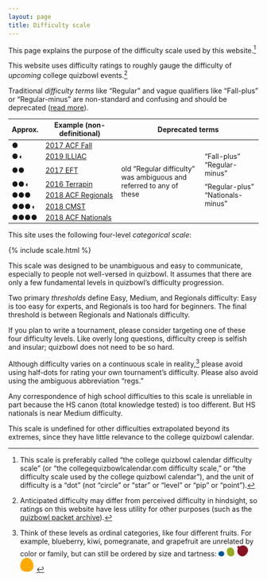 ```yaml
---
layout: page
title: Difficulty scale
---
```


This page explains the purpose of the difficulty scale used by this website.[^1]

This website uses difficulty ratings to roughly gauge
the difficulty of *upcoming* college quizbowl events.[^2]

Traditional <dfn>difficulty terms</dfn> like “Regular”
and vague qualifiers like “Fall-plus” or “Regular-minus”
are non-standard and confusing and should be deprecated
([read more](https://hsquizbowl.org/forums/viewtopic.php?f=9&t=21177)).

<table>
    <thead>
        <tr>
            <th>Approx.</th>
            <th>Example (non-definitional)</th>
            <th colspan="3">Deprecated terms</th>
        </tr>
    </thead>
    <tbody>
        <!-- <tr>
            <td class="diffdots">◖</td>
            <td><a href="https://collegiate.quizbowlpackets.com/2040/">2013 Collegiate Novice</a></td>
            <td></td>
            <td>“Fall-minus”</td>
        </tr> -->
        <tr>
            <td class="diffdots">●</td>
            <td><a href="https://collegiate.quizbowlpackets.com/2040/">2017 ACF Fall</a></td>
            <td rowspan="2"></td>
            <td></td>
        </tr>
        <tr>
            <td class="diffdots">●◖</td>
            <td><a href="https://collegiate.quizbowlpackets.com/2329/">2019 ILLIAC</a></td>
            <td rowspan="2">“Fall-plus”<br />“Regular-minus”</td>
        </tr>
        <tr>
            <td class="diffdots">●●</td>
            <td><a href="https://collegiate.quizbowlpackets.com/2048/">2017 EFT</a></td>
            <td rowspan="3" style="width: 11em;">old “Regular difficulty” was ambiguous and referred to any of these</td>
        </tr>
        <tr>
            <td class="diffdots">●●◖</td>
            <td><a href="https://collegiate.quizbowlpackets.com/1872/">2016 Terrapin</a></td>
            <td rowspan="3">“Regular-plus”<br />“Nationals-minus”</td>
        </tr>
        <tr>
            <td class="diffdots">●●●</td>
            <td><a href="https://collegiate.quizbowlpackets.com/2108/">2018 ACF Regionals</a></td>
        </tr>
        <tr>
            <td class="diffdots">●●●◖</td>
            <td><a href="https://collegiate.quizbowlpackets.com/2103/">2018 CMST</a></td>
            <td rowspan="2"></td>
        </tr>
        <tr>
            <td class="diffdots">●●●●</td>
            <td><a href="https://collegiate.quizbowlpackets.com/2139/">2018 ACF Nationals</a></td>
            <td></td>
        </tr>
        <!-- <tr>
            <td class="diffdots">●●●●●</td>
            <td><a href="https://collegiate.quizbowlpackets.com/2180/">2018 Chicago Open</a></td>
            <td></td>
            <td>“Nationals-plus”</td>
        </tr> -->
    </tbody>
</table>

This site uses the following four-level <dfn>categorical scale</dfn>:

{% include scale.html %}

This scale was designed to be unambiguous and easy to communicate,
especially to people not well-versed in quizbowl.
It assumes that there are only a few fundamental levels in quizbowl’s difficulty progression.

Two primary <dfn>thresholds</dfn> define Easy, Medium, and Regionals difficulty:
Easy is too easy for experts, and Regionals is too hard for beginners.
The final threshold is between Regionals and Nationals difficulty.

If you plan to write a tournament,
please consider targeting one of these four difficulty levels.
Like overly long questions, difficulty creep is selfish and insular;
quizbowl does not need to be so hard.

Although difficulty varies on a continuous scale in reality,[^3]
please avoid using half-dots for rating your own tournament’s difficulty.
Please also avoid using the ambiguous abbreviation “regs.”

Any correspondence of high school difficulties to this scale is unreliable
in part because the HS canon (total knowledge tested) is too different.
But HS nationals is near Medium difficulty.

This scale is undefined for other difficulties extrapolated beyond its extremes,
since they have little relevance to the college quizbowl calendar.

[^1]: This scale is preferably called “the college quizbowl calendar difficulty scale”
      (or “the collegequizbowlcalendar.com difficulty scale,”
      or “the difficulty scale used by the college quizbowl calendar”),
      and the unit of difficulty is a “dot” (not “circle” or “star” or “level” or “pip” or “point”).

[^2]: Anticipated difficulty may differ from perceived difficulty in hindsight,
      so ratings on this website have less utility for other purposes
      (such as the [quizbowl packet archive](https://collegiate.quizbowlpackets.com/)).

[^3]: Think of these levels as ordinal categories, like four different fruits.
      For example, blueberry, kiwi, pomegranate, and grapefruit are unrelated by color or family,
      but can still be ordered by size and tartness:
        <span class="fruits">
        <img src="/assets/img/fruit1.svg" height="11" />
        <img src="/assets/img/fruit2.svg" height="18" />
        <img src="/assets/img/fruit3.svg" height="22" />
        <img src="/assets/img/fruit4.svg" height="28" />
        </span>
